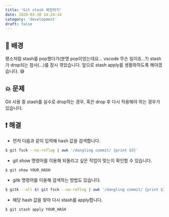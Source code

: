 ```yaml
---
title: 'Git stash 복원하기'
date: 2020-03-30 14:24:14
category: 'development'
draft: false
---
```


## 📝 배경

평소처럼 stash를 pop했다가(분명 pop이었는데요... vscode 무슨 일이죠...?) stash가 drop되는 참사(...)를 잠시 겪었습니다.
앞으로 stash apply를 생활화하도록 해야겠습니다. 😅

## 💥 문제

Git 사용 중 stash를 실수로 drop하는 경우, 혹은 drop 후 다시 적용해야 하는 경우가 있습니다.

## ❗️ 해결

-   먼저 다음과 같이 입력해 hash 값을 검색합니다.

```bash
$ git fsck --no-reflog | awk '/dangling commit/ {print $3}'
```

-   git show 명령어를 이용해 되돌리고 싶은 작업이 맞는지 확인할 수 있습니다.

```bash
$ git show YOUR_HASH
```

-   gitk 명령어를 이용해 검색하는 방법도 있습니다.

```bash
$ gitk --all $( git fsck --no-reflog | awk '/dangling commit/ {print $3}' )
```

-   해당 hash 값을 찾아 다시 stash를 apply합니다.

```bash
$ git stash apply YOUR_HASH
```
